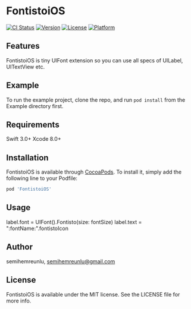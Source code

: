 # FontistoiOS

[![CI Status](http://img.shields.io/travis/semihemreunlu/FontistoiOS.svg?style=flat)](https://travis-ci.org/semihemreunlu/FontistoiOS)
[![Version](https://img.shields.io/cocoapods/v/FontistoiOS.svg?style=flat)](http://cocoapods.org/pods/FontistoiOS)
[![License](https://img.shields.io/cocoapods/l/FontistoiOS.svg?style=flat)](http://cocoapods.org/pods/FontistoiOS)
[![Platform](https://img.shields.io/cocoapods/p/FontistoiOS.svg?style=flat)](http://cocoapods.org/pods/FontistoiOS)

## Features

FontistoiOS is tiny UIFont extension so you can use all specs of UILabel, UITextView etc.

## Example

To run the example project, clone the repo, and run `pod install` from the Example directory first.

## Requirements

Swift 3.0+ 
Xcode 8.0+

## Installation

FontistoiOS is available through [CocoaPods](http://cocoapods.org). To install
it, simply add the following line to your Podfile:

```ruby
pod 'FontistoiOS'
```
## Usage

label.font = UIFont().Fontisto(size: fontSize)
label.text = ":fontName:".fontistoIcon

## Author

semihemreunlu, semihemreunlu@gmail.com

## License

FontistoiOS is available under the MIT license. See the LICENSE file for more info.
